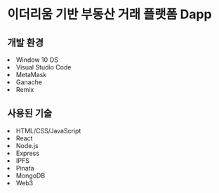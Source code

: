 # 이더리움 기반 부동산 거래 플랫폼 Dapp

## 개발 환경
<li>Window 10 OS</li>
<li>Visual Studio Code</li>
<li>MetaMask</li>
<li>Ganache</li>
<li>Remix</li>

## 사용된 기술
<li>HTML/CSS/JavaScript</li>
<li>React</li>
<li>Node.js</li>
<li>Express</li>
<li>IPFS</li>
<li>Pinata</li>
<li>MongoDB</li>
<li>Web3</li>
